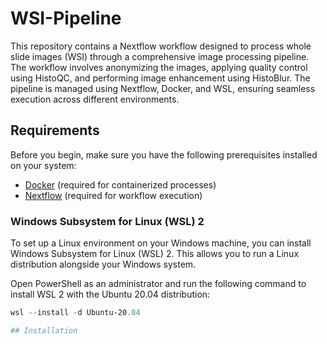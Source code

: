 # WSI-Pipeline

This repository contains a Nextflow workflow designed to process whole slide images (WSI) through a comprehensive image processing pipeline. The workflow involves anonymizing the images, applying quality control using HistoQC, and performing image enhancement using HistoBlur. The pipeline is managed using Nextflow, Docker, and WSL, ensuring seamless execution across different environments.

## Requirements

Before you begin, make sure you have the following prerequisites installed on your system:

- [Docker](https://www.docker.com/get-started) (required for containerized processes)
- [Nextflow](https://www.nextflow.io/docs/latest/getstarted.html) (required for workflow execution)

### Windows Subsystem for Linux (WSL) 2

To set up a Linux environment on your Windows machine, you can install Windows Subsystem for Linux (WSL) 2. This allows you to run a Linux distribution alongside your Windows system.

Open PowerShell as an administrator and run the following command to install WSL 2 with the Ubuntu 20.04 distribution:

```powershell
wsl --install -d Ubuntu-20.04

## Installation
